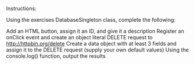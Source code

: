 Instructions:

Using the exercises DatabaseSingleton class, complete the following:

Add an HTML button, assign it an ID, and give it a description
Register an onClick event and create an object literal DELETE request to http://httpbin.org/delete
Create a data object with at least 3 fields and assign it to the DELETE request (supply your own default values)
Using the console.log() function, output the results
